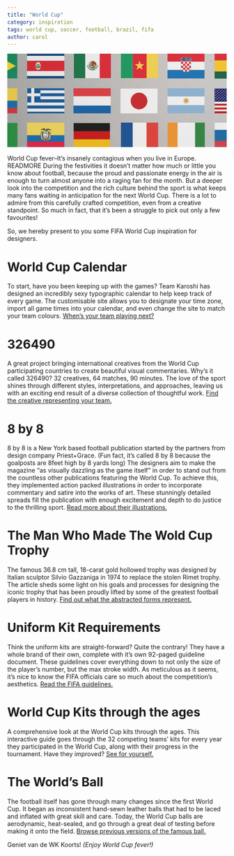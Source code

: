 ```yaml
---
title: "World Cup"
category: inspiration
tags: world cup, soccer, football, brazil, fifa
author: carol
---
```


![World Cup inspiration](2014-06-20-links/main.png)

World Cup fever–It’s insanely contagious when you live in Europe. READMORE During the festivities it doesn’t matter how much or little you know about football, because the proud and passionate energy in the air is enough to turn almost anyone into a raging fan for the month. But a deeper look into the competition and the rich culture behind the sport is what keeps many fans waiting in anticipation for the next World Cup. There is a lot to admire from this carefully crafted competition, even from a creative standpoint. So much in fact, that it’s been a struggle to pick out only a few favourites!

So, we hereby present to you some FIFA World Cup inspiration for designers.

# World Cup Calendar
To start, have you been keeping up with the games? Team Karoshi has designed an incredibly sexy typographic calendar to help keep track of every game. The customisable site allows you to designate your time zone, import all game times into your calendar, and even change the site to match your team colours. [When’s your team playing next?](http://brazilfourteen.com/)

# 326490
A great project bringing international creatives from the World Cup participating countries to create beautiful visual commentaries. Why’s it called 326490? 32 creatives, 64 matches, 90 minutes. The love of the sport shines through different styles, interpretations, and approaches, leaving us with an exciting end result of a diverse collection of thoughtful work. [Find the creative representing your team.](http://326490.com/)

# 8 by 8
8 by 8 is a New York based football publication started by the partners from design company Priest+Grace. (Fun fact, it’s called 8 by 8 because the goalposts are 8feet high by 8 yards long) The designers aim to make the magazine “as visually dazzling as the game itself” in order to stand out from the countless other publications featuring the World Cup. To achieve this, they implemented action packed illustrations in order to incorporate commentary and satire into the works of art. These stunningly detailed spreads fill the publication with enough excitement and depth to do justice to the thrilling sport. [Read more about their illustrations.](http://www.fastcodesign.com/3031744/two-designers-quest-to-create-the-magazine-the-beautiful-game-deserves)

# The Man Who Made The Wold Cup Trophy
The famous 36.8 cm tall, 18-carat gold hollowed trophy was designed by Italian sculptor Silvio Gazzaniga in 1974 to replace the stolen Rimet trophy. The article sheds some light on his goals and processes for designing the iconic trophy that has been proudly lifted by some of the greatest football players in history. [Find out what the abstracted forms represent.](http://narrative.ly/the-beautiful-game/the-man-who-made-the-world-cup-trophy/)

# Uniform Kit Requirements
Think the uniform kits are straight-forward? Quite the contrary! They have a whole brand of their own, complete with it’s own 92-paged guideline document. These guidelines cover everything down to not only the size of the player’s number, but the max stroke width. As meticulous as it seems, it’s nice to know the FIFA officials care so much about the competition’s aesthetics. [Read the FIFA guidelines.](http://www.creativereview.co.uk/cr-blog/2014/june/fifa-guidelines)

# World Cup Kits through the ages
A comprehensive look at the World Cup kits through the ages. This interactive guide goes through the 32 competing teams’ kits for every year they participated in the World Cup, along with their progress in the tournament. Have they improved? [See for yourself.](http://www.theguardian.com/football/ng-interactive/2014/may/30/-sp-world-cup-kits)

# The World’s Ball
The football itself has gone through many changes since the first World Cup. It began as inconsistent hand-sewn leather balls that had to be laced and inflated with great skill and care. Today, the World Cup balls are aerodynamic, heat-sealed, and go through a great deal of testing before making it onto the field. [Browse previous versions of the famous ball.](http://www.nytimes.com/interactive/2014/06/13/sports/worldcup/world-cup-balls.html?_r=1)

Geniet van de WK Koorts! _(Enjoy World Cup fever!)_
